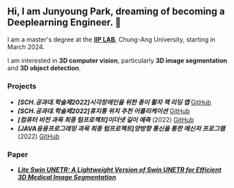 ## Hi, I am Junyoung Park, dreaming of becoming a **Deeplearning Engineer**. 👋

I am a master's degree at the **[IIP LAB](https://sites.google.com/view/cau-iip-lab/home?authuser=0)**, Chung-Ang University, starting in March 2024. 

I am interested in **3D computer vision**, particularly **3D image segmentation** and **3D object detection**.

### Projects
- ***[SCH.공과대.학술제2022]시각장애인을 위한 종이 활자 책 리딩 앱*** [GitHub](https://github.com/mamumpapa/OOPSLA-reading-book-app)
- ***[SCH.공과대.학술제2022]휴지통 위치 추천 어플리케이션*** [GitHub](https://github.com/mamumpapa/OOPSLA-trash-can-recommendation)
- ***[컴퓨터 비전 과목 최종 텀프로젝트]이더넷 길이 예측*** (2022) [GitHub](https://github.com/mamumpapa/Computer-Vision-Term-Project)
- ***[JAVA응용프로그래밍 과목 최종 텀프로젝트]양방향 통신을 통한 메신저 프로그램*** (2022) [GitHub](https://github.com/mamumpapa/JAVA-Term-Project/tree/main)

### Paper
- ***[Lite Swin UNETR: A Lightweight Version of Swin UNETR for Efficient 3D Medical Image Segmentation](https://link.springer.com/article/10.1007/s42835-025-02392-2)*** 
